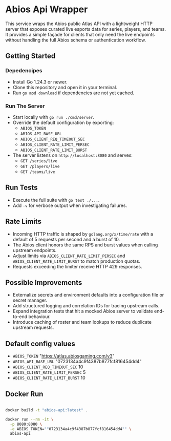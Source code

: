 # Abios Api Wrapper

This service wraps the Abios public Atlas API with a lightweight HTTP server that exposes curated live esports data for series, players, and teams. It provides a simple façade for clients that only need the live endpoints without handling the full Abios schema or authentication workflow.

## Getting Started

### Depedencipes
- Install Go 1.24.3 or newer.
- Clone this repository and open it in your terminal.
- Run `go mod download` if dependencies are not yet cached.

### Run The Server
- Start locally with `go run ./cmd/server`.
- Override the default configuration by exporting:
  - `ABIOS_TOKEN`
  - `ABIOS_API_BASE_URL`
  - `ABIOS_CLIENT_REQ_TIMEOUT_SEC`
  - `ABIOS_CLIENT_RATE_LIMIT_PERSEC`
  - `ABIOS_CLIENT_RATE_LIMIT_BURST`
- The server listens on `http://localhost:8080` and serves:
  - `GET /series/live`
  - `GET /players/live`
  - `GET /teams/live`

## Run Tests
- Execute the full suite with `go test ./...`.
- Add `-v` for verbose output when investigating failures.

## Rate Limits
- Incoming HTTP traffic is shaped by `golang.org/x/time/rate` with a default of 5 requests per second and a burst of 10.
- The Abios client honors the same RPS and burst values when calling upstream endpoints.
- Adjust limits via `ABIOS_CLIENT_RATE_LIMIT_PERSEC` and `ABIOS_CLIENT_RATE_LIMIT_BURST` to match production quotas.
- Requests exceeding the limiter receive HTTP 429 responses.

## Possible Improvements
- Externalize secrets and environment defaults into a configuration file or secret manager.
- Add structured logging and correlation IDs for tracing upstream calls.
- Expand integration tests that hit a mocked Abios server to validate end-to-end behaviour.
- Introduce caching of roster and team lookups to reduce duplicate upstream requests.

## Default config values 


- `ABIOS_TOKEN` "https://atlas.abiosgaming.com/v3"
- `ABIOS_API_BASE_URL` "0723134a4c9f4387b877fcf816454dd4"
- `ABIOS_CLIENT_REQ_TIMEOUT_SEC` 10
- `ABIOS_CLIENT_RATE_LIMIT_PERSEC` 5
- `ABIOS_CLIENT_RATE_LIMIT_BURST` 10


## Docker Run 

```bash

docker build -t "abios-api:latest" .

docker run --rm -it \
  -p 8080:8080 \
  -e ABIOS_TOKEN=""0723134a4c9f4387b877fcf816454dd4"" \
  abios-api

```

